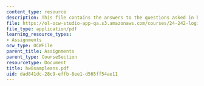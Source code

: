 ```yaml
---
content_type: resource
description: This file contains the answers to the questions asked in homework 8.
file: https://ol-ocw-studio-app-qa.s3.amazonaws.com/courses/24-242-logic-ii-spring-2004/dad841dc28c9effb8ee1d565ff54ae11_hw8sampleans.pdf
file_type: application/pdf
learning_resource_types:
- Assignments
ocw_type: OCWFile
parent_title: Assignments
parent_type: CourseSection
resourcetype: Document
title: hw8sampleans.pdf
uid: dad841dc-28c9-effb-8ee1-d565ff54ae11
---
```

